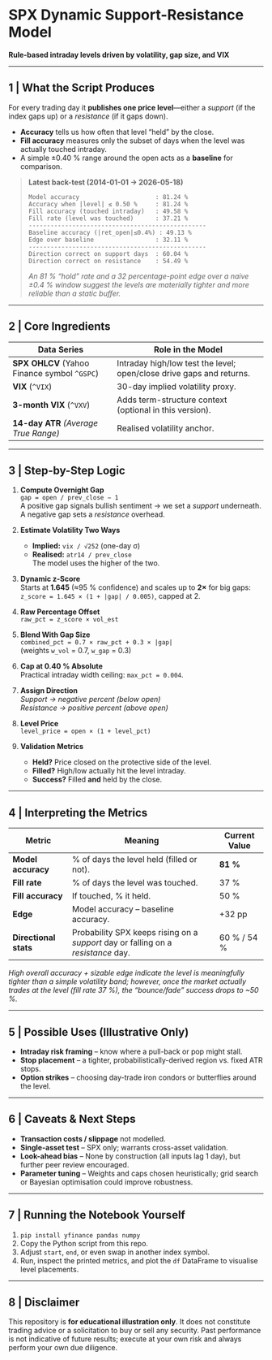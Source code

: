 # SPX Dynamic Support-Resistance Model  
**Rule-based intraday levels driven by volatility, gap size, and VIX**

---

## 1 | What the Script Produces
For every trading day it **publishes one price level**—either a *support* (if the index gaps up) or a *resistance* (if it gaps down).  
* **Accuracy** tells us how often that level “held” by the close.  
* **Fill accuracy** measures only the subset of days when the level was actually touched intraday.  
* A simple ±0.40 % range around the open acts as a **baseline** for comparison.

> **Latest back-test (2014-01-01 → 2026-05-18)**  
> ```
> Model accuracy                     : 81.24 %
> Accuracy when |level| ≤ 0.50 %     : 81.24 %
> Fill accuracy (touched intraday)   : 49.58 %
> Fill rate (level was touched)      : 37.21 %
> -------------------------------------------------
> Baseline accuracy (|ret_open|≤0.4%) : 49.13 %
> Edge over baseline                 : 32.11 %
> -------------------------------------------------
> Direction correct on support days  : 60.04 %
> Direction correct on resistance    : 54.49 %
> ```
> *An 81 % “hold” rate and a 32 percentage-point edge over a naive ±0.4 % window suggest the levels are materially tighter and more reliable than a static buffer.*

---

## 2 | Core Ingredients

| Data Series                                      | Role in the Model |
|--------------------------------------------------|-------------------|
| **SPX OHLCV** (Yahoo Finance symbol `^GSPC`)     | Intraday high/low test the level; open/close drive gaps and returns. |
| **VIX** (`^VIX`)                                 | 30-day implied volatility proxy. |
| **3-month VIX** (`^VXV`)                         | Adds term-structure context (optional in this version). |
| **14-day ATR** *(Average True Range)*            | Realised volatility anchor. |

---

## 3 | Step-by-Step Logic

1. **Compute Overnight Gap**  
   `gap = open / prev_close − 1`  
   A positive gap signals bullish sentiment → we set a *support* underneath.  
   A negative gap sets a *resistance* overhead.

2. **Estimate Volatility Two Ways**  
   * **Implied:** `vix / √252` (one-day σ)  
   * **Realised:** `atr14 / prev_close`  
   The model uses the higher of the two.

3. **Dynamic z-Score**  
   Starts at **1.645** (≈95 % confidence) and scales up to **2×** for big gaps:  
   `z_score = 1.645 × (1 + |gap| / 0.005)`, capped at 2.

4. **Raw Percentage Offset**  
   `raw_pct = z_score × vol_est`

5. **Blend With Gap Size**  
   `combined_pct = 0.7 × raw_pct + 0.3 × |gap|`  
   (weights `w_vol` = 0.7, `w_gap` = 0.3)

6. **Cap at 0.40 % Absolute**  
   Practical intraday width ceiling: `max_pct = 0.004`.

7. **Assign Direction**  
   *Support → negative percent (below open)*  
   *Resistance → positive percent (above open)*

8. **Level Price**  
   `level_price = open × (1 + level_pct)`

9. **Validation Metrics**  
   * **Held?** Price closed on the protective side of the level.  
   * **Filled?** High/low actually hit the level intraday.  
   * **Success?** Filled **and** held by the close.

---

## 4 | Interpreting the Metrics

| Metric              | Meaning | Current Value |
|---------------------|---------|---------------|
| **Model accuracy**  | % of days the level held (filled or not). | **81 %** |
| **Fill rate**       | % of days the level was touched. | 37 % |
| **Fill accuracy**   | If touched, % it held. | 50 % |
| **Edge**            | Model accuracy – baseline accuracy. | +32 pp |
| **Directional stats** | Probability SPX keeps rising on a *support* day or falling on a *resistance* day. | 60 % / 54 % |

*High overall accuracy + sizable edge indicate the level is meaningfully tighter than a simple volatility band; however, once the market actually trades at the level (fill rate 37 %), the “bounce/fade” success drops to ~50 %.*

---

## 5 | Possible Uses (Illustrative Only)

* **Intraday risk framing** – know where a pull-back or pop might stall.  
* **Stop placement** – a tighter, probabilistically-derived region vs. fixed ATR stops.  
* **Option strikes** – choosing day-trade iron condors or butterflies around the level.

---

## 6 | Caveats & Next Steps

* **Transaction costs / slippage** not modelled.  
* **Single-asset test** – SPX only; warrants cross-asset validation.  
* **Look-ahead bias** – None by construction (all inputs lag 1 day), but further peer review encouraged.  
* **Parameter tuning** – Weights and caps chosen heuristically; grid search or Bayesian optimisation could improve robustness.

---

## 7 | Running the Notebook Yourself

1. `pip install yfinance pandas numpy`  
2. Copy the Python script from this repo.  
3. Adjust `start`, `end`, or even swap in another index symbol.  
4. Run, inspect the printed metrics, and plot the `df` DataFrame to visualise level placements.

---

## 8 | Disclaimer

This repository is **for educational illustration only**. It does not constitute trading advice or a solicitation to buy or sell any security. Past performance is not indicative of future results; execute at your own risk and always perform your own due diligence.  
